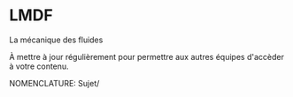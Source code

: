 # LMDF
La mécanique des fluides

À mettre à jour régulièrement pour permettre aux autres équipes d'accèder à votre contenu.

NOMENCLATURE:
Sujet/

